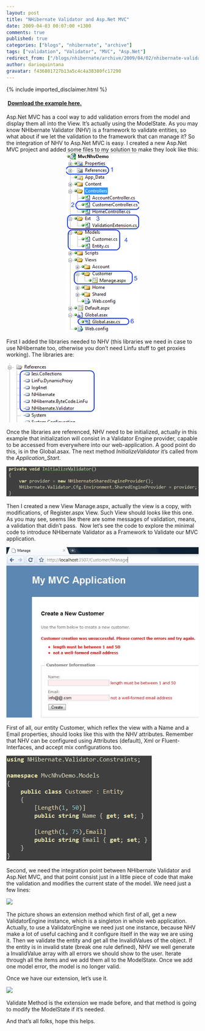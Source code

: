```yaml
---
layout: post
title: "NHibernate Validator and Asp.Net MVC"
date: 2009-04-03 00:07:00 +1300
comments: true
published: true
categories: ["blogs", "nhibernate", "archive"]
tags: ["validation", "Validator", "MVC", "Asp.Net"]
redirect_from: ["/blogs/nhibernate/archive/2009/04/02/nhibernate-validator-and-asp-net-mvc.aspx/", "/blogs/nhibernate/archive/2009/04/02/nhibernate-validator-and-asp-net-mvc.html"]
author: darioquintana
gravatar: f436801727b13a5c4c4a38380fc17290
---
```

{% include imported_disclaimer.html %}

<h4>&nbsp;<a href="http://darioquintana.googlecode.com/files/MvcNhvExample.zip">Download the example here.</a></h4>
<p>Asp.Net MVC has a cool way to add validation errors from the model and display them all into the View. It&rsquo;s actually using the ModelState. As you may know NHibernate Validator (NHV) is a framework to validate entities, so what about if we let the validation to the framework that can manage it? So the integration of NHV to Asp.Net MVC is easy. I created a new Asp.Net MVC project and added some files to my solution to make they look like this: <img src="/images/posts/2009/04/03/MvcNhv00.png" style="display: block; float: none; margin-left: auto; margin-right: auto" /></p>
<p>First I added the libraries needed to NHV (this libraries we need in case to use NHibernate too, otherwise you don&rsquo;t need Linfu stuff to get proxies working). The libraries are: </p>
<p><img src="/images/posts/2009/04/03/MvcNhv05.png" /> </p>
<p>Once the libraries are referenced, NHV need to be initialized, actually in this example that initialization will consist in a Validator Engine provider, capable to be accessed from everywhere into our web-application. A good point do this, is in the Global.asax. The next method <i>InitializeValidator</i> it&rsquo;s called from the <i>Application_Start</i>.</p>
<p><img src="/images/posts/2009/04/03/MvcNhv03.jpg" /></p>
<p>Then I created a new View Manage.aspx, actually the view is a copy, with modifications, of Register.aspx View. Such View should looks like this one. As you may see, seems like there are some messages of validation, means, a validation that didn&rsquo;t pass.&nbsp; Now let&rsquo;s see the code to explore the minimal code to introduce NHibernate Validator as a Framework to Validate our MVC application.</p>
<p><img src="/images/posts/2009/04/03/MvcNhv01.jpg" /></p>
<p>First of all, our entity Customer, which reflex the view with a Name and a Email properties, should looks like this with the NHV attributes. Remember that NHV can be configured using Attributes (default), Xml or Fluent-Interfaces, and accept mix configurations too.</p>
<p><img src="/images/posts/2009/04/03/MvcNhv04.png" /></p>
<p>Second, we need the integration point between NHibernate Validator and Asp.Net MVC, and that point consist just in a little piece of code that make the validation and modifies the current state of the model. We need just a few lines:</p>
<p><img src="http://darioquintana.com.ar/files/MvcNhv01.png" /></p>
<p>The picture shows an extension method which first of all, get a new ValidatorEngine instance, which is a singleton in whole web application. Actually, to use a ValidatorEngine we need just one instance, because NHV make a lot of useful caching and it configure itself in the way we are using it. Then we validate the entity and get all the InvalidValues of the object. If the entity is in invalid state (break one rule defined), NHV we well generate a InvalidValue array with all errors we should show to the user. Iterate through all the items and we add them all to the ModelState. Once we add one model error, the model is no longer valid.</p>
<p>Once we have our extension, let&rsquo;s use it.</p>
<p><img src="http://darioquintana.com.ar/files/MvcNhv02.png" /></p>
<p>Validate Method is the extension we made before, and that method is going to modify the ModelState if it&rsquo;s needed.</p>
<p>And that&rsquo;s all folks, hope this helps.</p>
